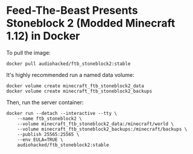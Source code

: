 # Feed-The-Beast Presents Stoneblock 2 (Modded Minecraft 1.12) in Docker
To pull the image:
```
docker pull audiohacked/ftb_stoneblock2:stable
```

It's highly recommended run a named data volume:
```
docker volume create minecraft_ftb_stoneblock2_data
docker volume create minecraft_ftb_stoneblock2_backups
```

Then, run the server container:
```
docker run --detach --interactive --tty \
    --name ftb_stoneblock2 \
    --volume minecraft_ftb_stoneblock2_data:/minecraft/world \
    --volume minecraft_ftb_stoneblock2_backups:/minecraft/backups \
    --publish 25565:25565 \
    --env EULA=TRUE \
    audiohacked/ftb_stoneblock2:stable
```
